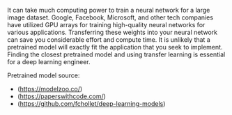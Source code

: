 It can take much computing power to train a neural network for a large image dataset. Google, Facebook, Microsoft, and other tech companies have utilized GPU arrays for training high-quality neural networks for various applications. Transferring these weights into your neural network can save you considerable effort and compute time. It is unlikely that a pretrained model will exactly fit the application that you seek to implement. Finding the closest pretrained model and using transfer learning is essential for a deep learning engineer.

Pretrained model source:
* (https://modelzoo.co/)
* (https://paperswithcode.com/)
* (https://github.com/fchollet/deep-learning-models)

